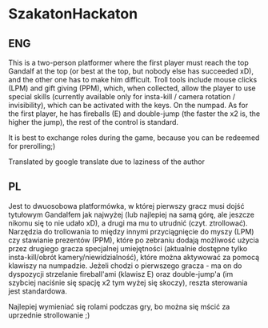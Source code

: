 # SzakatonHackaton

## ENG
This is a two-person platformer where the first player must reach the top Gandalf at the top (or best at the top, but nobody else has succeeded xD), and the other one has to make him difficult. Troll tools include mouse clicks (LPM) and gift giving (PPM), which, when collected, allow the player to use special skills (currently available only for insta-kill / camera rotation / invisibility), which can be activated with the keys. On the numpad. As for the first player, he has fireballs (E) and double-jump (the faster the x2 is, the higher the jump), the rest of the control is standard.

It is best to exchange roles during the game, because you can be redeemed for prerolling;)

Translated by google translate due to laziness of the author

## PL
Jest to dwuosobowa platformówka, w której pierwszy gracz musi dojść tytułowym Gandalfem jak najwyżej (lub najlepiej na samą górę, ale jeszcze nikomu się to nie udało xD), a drugi ma mu to utrudnić (czyt. ztrollować). Narzędzia do trollowania to między innymi przyciągnięcie do myszy (LPM) czy stawianie prezentów (PPM), które po zebraniu dodają możliwość użycia przez drugiego gracza specjalnej umiejętności (aktualnie dostępne tylko insta-kill/obrót kamery/niewidzialność), które można aktywować za pomocą klawiszy na numpadzie. Jeżeli chodzi o pierwszego gracza - ma on do dyspozycji strzelanie fireball'ami (klawisz E) oraz double-jump'a (im szybciej naciśnie się spację x2 tym wyżej się skoczy), reszta sterowania jest standardowa.

Najlepiej wymieniać się rolami podczas gry, bo można się mścić za uprzednie strollowanie ;)
